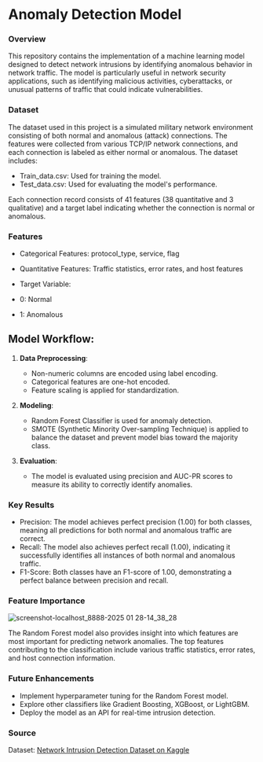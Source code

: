 # Anomaly Detection Model

### Overview

This repository contains the implementation of a machine learning model designed to detect network intrusions by identifying anomalous behavior in network traffic. The model is particularly useful in network security applications, such as identifying malicious activities, cyberattacks, or unusual patterns of traffic that could indicate vulnerabilities.

### Dataset

The dataset used in this project is a simulated military network environment consisting of both normal and anomalous (attack) connections. The features were collected from various TCP/IP network connections, and each connection is labeled as either normal or anomalous. The dataset includes:

- Train_data.csv: Used for training the model.
- Test_data.csv: Used for evaluating the model's performance.

Each connection record consists of 41 features (38 quantitative and 3 qualitative) and a target label indicating whether the connection is normal or anomalous.

### Features

- Categorical Features: protocol_type, service, flag
- Quantitative Features: Traffic statistics, error rates, and host features

- Target Variable:
- 0: Normal
- 1: Anomalous

## Model Workflow:

1. **Data Preprocessing**:
   - Non-numeric columns are encoded using label encoding.
   - Categorical features are one-hot encoded.
   - Feature scaling is applied for standardization.
   
2. **Modeling**:
   - Random Forest Classifier is used for anomaly detection.
   - SMOTE (Synthetic Minority Over-sampling Technique) is applied to balance the dataset and prevent model bias toward the majority class.
   
3. **Evaluation**:
   - The model is evaluated using precision and AUC-PR scores to measure its ability to correctly identify anomalies.

### Key Results

- Precision: The model achieves perfect precision (1.00) for both classes, meaning all predictions for both normal and anomalous traffic are correct.
- Recall: The model also achieves perfect recall (1.00), indicating it successfully identifies all instances of both normal and anomalous traffic.
- F1-Score: Both classes have an F1-score of 1.00, demonstrating a perfect balance between precision and recall.

### Feature Importance

![screenshot-localhost_8888-2025 01 28-14_38_28](https://github.com/user-attachments/assets/3da9238d-7684-4532-848d-68307ff7423e)

The Random Forest model also provides insight into which features are most important for predicting network anomalies. The top features contributing to the classification include various traffic statistics, error rates, and host connection information.

### Future Enhancements

- Implement hyperparameter tuning for the Random Forest model.
- Explore other classifiers like Gradient Boosting, XGBoost, or LightGBM.
- Deploy the model as an API for real-time intrusion detection.

### Source

Dataset: [Network Intrusion Detection Dataset on Kaggle](https://www.kaggle.com/datasets/sampadab17/network-intrusion-detection/data)
